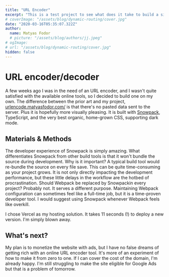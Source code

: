 ```yaml
---
title: "URL Encoder"
excerpt: "This is a test project to see what does it take to build a simple developer utility"
# coverImage: "/assets/blog/dynamic-routing/cover.jpg"
date: "2020-03-16T05:35:07.322Z"
author:
  name: Matyas Fodor
  # picture: "/assets/blog/authors/jj.jpeg"
# ogImage:
# url: "/assets/blog/dynamic-routing/cover.jpg"
hidden: false
---
```


# URL encoder/decoder

A few weeks ago I was in the need of an URL encoder, and I wasn't quite satisfied with the available online tools, so I decided to build one on my own. The difference between the prior art and my project, [urlencode.matyasfodor.com/](https://http://urlencode.matyasfodor.com/) is that there's no pasted data sent to the server. Plus it is hopefully more visually pleasing. It is built with [Snowpack](https://www.snowpack.dev), TypeScript, and the very best organic, home-grown CSS, supporting dark mode.

## Materials & Methods

The developer experience of Snowpack is simply amazing. What differentiates Snowpack from other build tools is that it won't bundle the source during development. Why is it important? A typical build tool would re-bundle the source on every file save. This can be quite time-consuming as your project grows. It is not only directly impacting the development performance, but these little delays in the workflow are the hotbed of procrastination. Should Webpack be replaced by Snowpackin every project? Probably not. It serves a different purpose. Maintaining Webpack configuration can sometimes feel like a full-time job, but it is a time-proven developer tool. I would suggest using Snowpack whenever Webpack feels like overkill.

I chose Vercel as my hosting solution. It takes 11 seconds (!) to deploy a new version. I'm simply blown away.

## What's next?

My plan is to monetize the website with ads, but I have no false dreams of getting rich with an online URL encoder tool. It's more of an experiment of how to make it from zero to one. If I can cover the cost of the domain, I'm already happy. I'm still struggling to make the site eligible for Google Ads but that is a problem of tomorrow.
